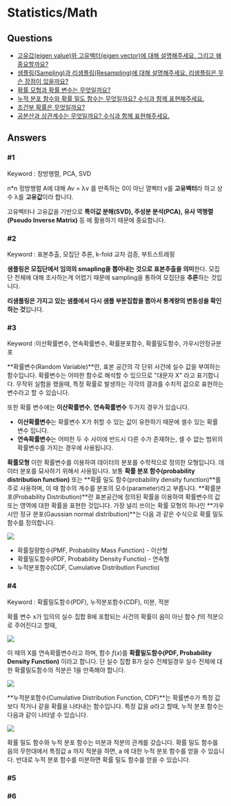 # Statistics/Math  

## Questions  
* [고유값(eigen value)와 고유벡터(eigen vector)에 대해 설명해주세요. 그리고 왜 중요할까요?](#1)  
* [샘플링(Sampling)과 리샘플링(Resampling)에 대해 설명해주세요. 리샘플링은 무슨 장점이 있을까요?](#2)  
* [확률 모형과 확률 변수는 무엇일까요?](#3)  
* [누적 분포 함수와 확률 밀도 함수는 무엇일까요? 수식과 함께 표현해주세요.](#4)  
* [조건부 확률은 무엇일까요?](#5)  
* [공분산과 상관계수는 무엇일까요? 수식과 함께 표현해주세요.](#6)  
## Answers  
### #1 

Keyword : 정방행렬, PCA, SVD

n*n 정방행렬 A에 대해 Av = λv 를 만족하는 0이 아닌 열벡터 v를 **고유벡터**라 하고 상수 λ를 **고유값**이라 합니다.

고유벡터나 고유값을 기반으로 **특이값 분해(SVD), 주성분 분석(PCA), 유사 역행렬(Pseudo Inverse Matrix)** 등 에 활용하기 때문에 중요합니다.

### #2

Keyword : 표본추출, 모집단 추론, k-fold 교차 검증, 부트스트래핑

**샘플링은 모집단에서 임의의 smapling을 뽑아내는 것으로 표본추출을 의미**한다. 모집단 전체에 대해 조사하는게 어렵기 때문에 sampling을 통하여 모집단을 **추론**하는 것입니다.

**리샘플링은 가지고 있는 샘플에서 다시 샘플 부분집합을 뽑아서 통계량의 변동성을 확인하는 것**입니다.


### #3

Keyword :이산확률변수, 연속확률변수, 확률분포함수, 확률밀도함수, 가우시안정규분포

**확률변수(Random Variable)**란, 표본 공간의 각 단위 사건에 실수 값을 부여하는 함수입니다. 확률변수는 어떠한 함수로 해석할 수 있으므로 "대문자 X" 라고 표기합니다. 무작위 실험을 했을때, 특정 확률로 발생하는 각각의 결과를 수치적 겂으로 표현하는 변수라고 할 수 있습니다. 

또한 확률 변수에는 **이산확률변수**, **연속확률변수** 두가지 경우가 있습니다. 
- **이산확률변수**는 확률변수 X가 취할 수 있는 값이 유한하기 때문에 셀수 있는 확률 변수 입니다.
- **연속확률변수**는 어떠한 두 수 사이에 반드시 다른 수가 존재하는, 셀 수 없는 범위의 확률변수를 가지는 경우에 사용됩니다.


**확률모형** 이란 확률변수를 이용하여 데이터의 분포를 수학적으로 정의한 모형입니다. 데이터 분포를 묘사하기 위해서 사용됩니다. 보통 **확률 분포 함수(probability distribution function)** 또는 **확률 밀도 함수(probability density function)**를 주로 사용하며, 이 때 함수의 계수를 분포의 모수(parameter)라고 부릅니다. **확률분포(Probability Distribution)**란 표본공간에 정의된 확률을 이용하여 확률변수의 값 또는 영역에 대한 확률을 표현한 것입니다. 가장 널리 쓰이는 확률 모형의 하나인 **가우시안 정규 분포(Gaussian normal distribution)**는 다음 과 같은 수식으로 확률 밀도 함수를 정의합니다.


![](https://i.imgur.com/E0vP8XH.png)


- 확률질량함수(PMF, Probability Mass Function) - 이산형
- 확률밀도함수(PDF, Probability Density Functio) - 연속형
- 누적분포함수(CDF, Cumulative Distribution Functio)



### #4

Keyword : 확률밀도함수(PDF), 누적분포함수(CDF), 미분, 적분

확률 변수 x가 임의의 실수 집합 B에 포함되는 사건의 확률이 음이 아닌 함수 $f$의 적분으로 주어진다고 할때, 

![](https://i.imgur.com/PAyBFXA.png)

이 때의 X를 연속확률변수라고 하며, 함수 $f(x)$를 **확률밀도함수(PDF, Probability Density Function)** 이라고 합니다. 단 실수 집합 B가 실수 전체일경우 실수 전체에 대한 확률밀도함수의 적분은 1을 만족해야 합니다.

![](https://i.imgur.com/1qKkHXg.png)


**누적분포함수(Cumulative Distribution Function, CDF)**는 확률변수가 특정 값보다 작거나 같을 확률을 나타내는 함수입니다. 특정 값을 $a$라고 할때, 누적 분포 함수는 다음과 같이 나타낼 수 있습니다.

![](https://i.imgur.com/z4lglqJ.png)


확률 밀도 함수와 누적 분포 함수는 미분과 적분의 관계를 갖습니다. 확률 밀도 함수를 음의 무한대에서 특정값 a 까지 적분을 하면, a 에 대한 누적 분포 함수를 얻을 수 있습니다. 반대로 누적 분포 함수를 미분하면 확률 밀도 함수를 얻을 수 있습니다.  

### #5

### #6